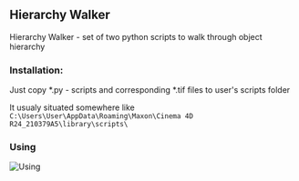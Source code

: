 ## Hierarchy Walker


Hierarchy Walker - set of two python scripts to walk through object hierarchy


### Installation:

Just copy *.py - scripts and corresponding *.tif files to user's scripts folder


It usualy situated somewhere like `C:\Users\User\AppData\Roaming\Maxon\Cinema 4D R24_210379A5\library\scripts\`


### Using


![Using](https://github.com/sergionic/Cinema-4D-Hierarchy-Walker/blob/main/vid_sample_1_vid.gif)

